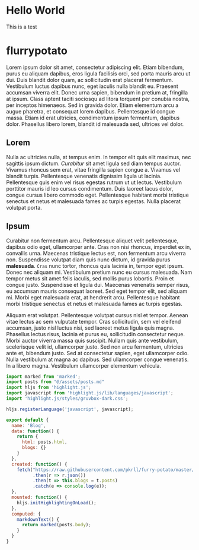 # Hello World

This is a test

# flurrypotato

Lorem ipsum dolor sit amet, consectetur adipiscing elit. Etiam bibendum, purus eu aliquam dapibus, eros ligula facilisis orci, sed porta mauris arcu ut dui. Duis blandit dolor quam, ac sollicitudin erat placerat fermentum. Vestibulum luctus dapibus nunc, eget iaculis nulla blandit eu. Praesent accumsan viverra elit. Donec urna sapien, bibendum in pretium at, fringilla at ipsum. Class aptent taciti sociosqu ad litora torquent per conubia nostra, per inceptos himenaeos. Sed in gravida dolor. Etiam elementum arcu a augue pharetra, et consequat lorem dapibus. Pellentesque id congue massa. Etiam id erat ultricies, condimentum ipsum fermentum, dapibus dolor. Phasellus libero lorem, blandit id malesuada sed, ultrices vel dolor.

## Lorem

Nulla ac ultricies nulla, at tempus enim. In tempor elit quis elit maximus, nec sagittis ipsum dictum. *Curabitur* sit amet ligula sed diam tempus auctor. Vivamus rhoncus sem erat, vitae fringilla sapien congue a. Vivamus vel blandit turpis. Pellentesque venenatis dignissim ligula ut lacinia. Pellentesque quis enim vel risus egestas rutrum ut ut lectus. Vestibulum porttitor mauris id leo cursus condimentum. Duis laoreet lacus dolor, congue cursus libero commodo eget. Pellentesque habitant morbi tristique senectus et netus et malesuada fames ac turpis egestas. Nulla placerat volutpat porta.

## Ipsum

Curabitur non fermentum arcu. Pellentesque aliquet velit pellentesque, dapibus odio eget, ullamcorper ante. Cras non nisi rhoncus, imperdiet ex in, convallis urna. Maecenas tristique lectus est, non fermentum arcu viverra non. Suspendisse volutpat diam quis nunc dictum, id gravida purus **malesuada**. ``Cras`` nunc tortor, rhoncus quis lacinia in, tempor eget ipsum. Donec nec aliquam mi. Vestibulum pretium nunc eu cursus malesuada. Nam tempor metus sit amet felis iaculis, sed mollis purus lobortis. Proin et congue justo. Suspendisse et ligula dui. Maecenas venenatis semper risus, eu accumsan mauris consequat laoreet. Sed eget tempor elit, sed aliquam mi. Morbi eget malesuada erat, at hendrerit arcu. Pellentesque habitant morbi tristique senectus et netus et malesuada fames ac turpis egestas.

Aliquam erat volutpat. Pellentesque volutpat cursus nisl et tempor. Aenean vitae lectus ac sem vulputate tempor. Cras sollicitudin, sem vel eleifend accumsan, justo nisl luctus nisi, sed laoreet metus ligula quis magna. Phasellus lectus risus, lacinia et purus eu, sollicitudin consectetur neque. Morbi auctor viverra massa quis suscipit. Nullam quis ante vestibulum, scelerisque velit id, ullamcorper justo. Sed non arcu fermentum, ultricies ante et, bibendum justo. Sed at consectetur sapien, eget ullamcorper odio. Nulla vestibulum at magna ac dapibus. Sed ullamcorper congue venenatis. In a libero magna. Vestibulum ullamcorper elementum vehicula.

```javascript
import marked from 'marked';
import posts from "@/assets/posts.md"
import hljs from 'highlight.js';
import javascript from 'highlight.js/lib/languages/javascript';
import 'highlight.js/styles/gruvbox-dark.css';

hljs.registerLanguage('javascript', javascript);

export default {
  name: 'Blog',
  data: function() {
    return {
      html: posts.html,
      blogs: {}
    }
  },
  created: function() {
    fetch("https://raw.githubusercontent.com/pkrll/furry-potato/master/index.json")
          .then(r => r.json())
          .then(t => this.blogs = t.posts)
          .catch(e => console.log(e));
  },
  mounted: function() {
    hljs.initHighlightingOnLoad();
  },
  computed: {
    markdownText() {
      return marked(posts.body);
    }
  }
}
```
